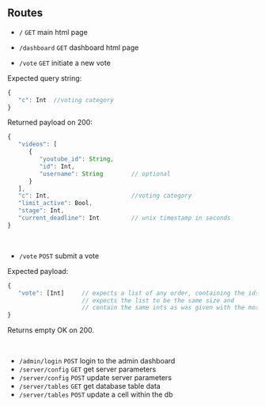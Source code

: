 Routes
---

* `/` `GET` main html page

* `/dashboard` `GET` dashboard html page

* `/vote` `GET` initiate a new vote

Expected query string:

``` javascript
{
   "c": Int  //voting category
}
```

Returned payload on 200:

``` javascript
{
   "videos": [
      {
         "youtube_id": String,
         "id": Int,
         "username": String        // optional
      }
   ], 
   "c": Int,                       //voting category
   "limit_active": Bool, 
   "stage": Int,
   "current_deadline": Int         // unix timestamp in seconds
}
```
<br/>

* `/vote` `POST` submit a vote

Expected payload:

``` javascript
{
   "vote": [Int]     // expects a list of any order, containing the ids
                     // expects the list to be the same size and
                     // contain the same ints as was given with the most recent /vote GET
}
```

Returns empty OK on 200.

<br/>

* `/admin/login` `POST` login to the admin dashboard
* `/server/config` `GET` get server parameters
* `/server/config` `POST` update server parameters
* `/server/tables` `GET` get database table data
* `/server/tables` `POST` update a cell within the db
